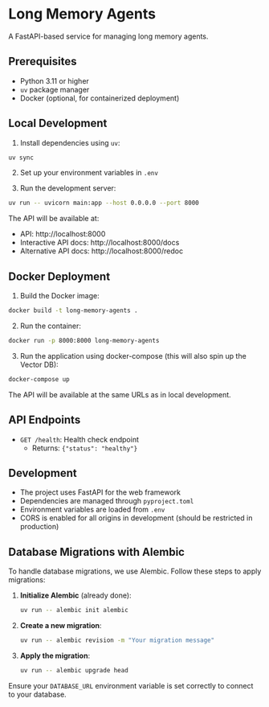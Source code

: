 # Long Memory Agents

A FastAPI-based service for managing long memory agents.

## Prerequisites

- Python 3.11 or higher
- `uv` package manager
- Docker (optional, for containerized deployment)

## Local Development

1. Install dependencies using `uv`:

```bash
uv sync
```

2. Set up your environment variables in `.env`

3. Run the development server:

```bash
uv run -- uvicorn main:app --host 0.0.0.0 --port 8000
```

The API will be available at:

- API: http://localhost:8000
- Interactive API docs: http://localhost:8000/docs
- Alternative API docs: http://localhost:8000/redoc

## Docker Deployment

1. Build the Docker image:

```bash
docker build -t long-memory-agents .
```

2. Run the container:

```bash
docker run -p 8000:8000 long-memory-agents
```

3. Run the application using docker-compose (this will also spin up the Vector DB):

```bash
docker-compose up
```

The API will be available at the same URLs as in local development.

## API Endpoints

- `GET /health`: Health check endpoint
  - Returns: `{"status": "healthy"}`

## Development

- The project uses FastAPI for the web framework
- Dependencies are managed through `pyproject.toml`
- Environment variables are loaded from `.env`
- CORS is enabled for all origins in development (should be restricted in production)

## Database Migrations with Alembic

To handle database migrations, we use Alembic. Follow these steps to apply migrations:

1. **Initialize Alembic** (already done):

   ```bash
   uv run -- alembic init alembic
   ```

2. **Create a new migration**:

   ```bash
   uv run -- alembic revision -m "Your migration message"
   ```

3. **Apply the migration**:

   ```bash
   uv run -- alembic upgrade head
   ```

Ensure your `DATABASE_URL` environment variable is set correctly to connect to your database.
